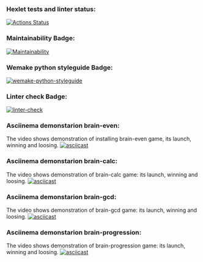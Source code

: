 ### Hexlet tests and linter status:
[![Actions Status](https://github.com/Corrosion667/python-project-lvl1/workflows/hexlet-check/badge.svg)](https://github.com/Corrosion667/python-project-lvl1/actions)

### Maintainability Badge:
[![Maintainability](https://api.codeclimate.com/v1/badges/a99a88d28ad37a79dbf6/maintainability)](https://codeclimate.com/github/Corrosion667/python-project-lvl1)

### Wemake python styleguide Badge:
[![wemake-python-styleguide](https://img.shields.io/badge/style-wemake-000000.svg)](https://github.com/wemake-services/wemake-python-styleguide)

### Linter check Badge:
[![linter-check](https://github.com/Corrosion667/python-project-lvl1/actions/workflows/linter-check.yml/badge.svg)](https://github.com/Corrosion667/python-project-lvl1/actions/workflows/linter-check.yml)

### Asciinema demonstarion brain-even:
The video shows demonstration of installing brain-even game, its launch, winning and loosing.
[![asciicast](https://asciinema.org/a/HHUWw21Ng85MslnAC3nU3yKBZ.svg)](https://asciinema.org/a/HHUWw21Ng85MslnAC3nU3yKBZ)

### Asciinema demonstarion brain-calc:
The video shows demonstration of brain-calc game: its launch, winning and loosing.
[![asciicast](https://asciinema.org/a/lUwxnouChgGCPpgvOqiMeNFBg.svg)](https://asciinema.org/a/lUwxnouChgGCPpgvOqiMeNFBg)

### Asciinema demonstarion brain-gcd:
The video shows demonstration of brain-gcd game: its launch, winning and loosing.
[![asciicast](https://asciinema.org/a/PJXwkA8hWpgyqwwiDy86je8nc.svg)](https://asciinema.org/a/PJXwkA8hWpgyqwwiDy86je8nc)

### Asciinema demonstarion brain-progression:
The video shows demonstration of brain-progression game: its launch, winning and loosing.
[![asciicast](https://asciinema.org/a/ZngYsKIdxSXAinQkeIRHBEmdR.svg)](https://asciinema.org/a/ZngYsKIdxSXAinQkeIRHBEmdR)